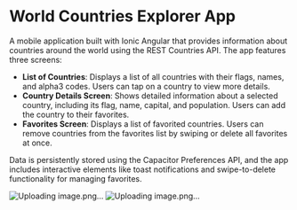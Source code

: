 # World Countries Explorer App

A mobile application built with Ionic Angular that provides information about countries around the world using the REST Countries API. The app features three screens:

- **List of Countries**: Displays a list of all countries with their flags, names, and alpha3 codes. Users can tap on a country to view more details.
- **Country Details Screen**: Shows detailed information about a selected country, including its flag, name, capital, and population. Users can add the country to their favorites.
- **Favorites Screen**: Displays a list of favorited countries. Users can remove countries from the favorites list by swiping or delete all favorites at once.

Data is persistently stored using the Capacitor Preferences API, and the app includes interactive elements like toast notifications and swipe-to-delete functionality for managing favorites.

![Uploading image.png…]()
![Uploading image.png…]()
